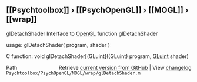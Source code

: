 ## [[Psychtoolbox]] &#8250; [[PsychOpenGL]] &#8250; [[MOGL]] &#8250; [[wrap]]

glDetachShader  Interface to [OpenGL](OpenGL) function glDetachShader  
  
usage:  glDetachShader( program, shader )  
  
C function:  void glDetachShader[(GLuint]((GLuint) program, [GLuint](GLuint) shader)  




<div class="code_header" style="text-align:right;">
  <span style="float:left;">Path&nbsp;&nbsp;</span> <span class="counter">Retrieve <a href=
  "https://raw.github.com/Psychtoolbox-3/Psychtoolbox-3/beta/Psychtoolbox/PsychOpenGL/MOGL/wrap/glDetachShader.m">current version from GitHub</a> | View <a href=
  "https://github.com/Psychtoolbox-3/Psychtoolbox-3/commits/beta/Psychtoolbox/PsychOpenGL/MOGL/wrap/glDetachShader.m">changelog</a></span>
</div>
<div class="code">
  <code>Psychtoolbox/PsychOpenGL/MOGL/wrap/glDetachShader.m</code>
</div>

